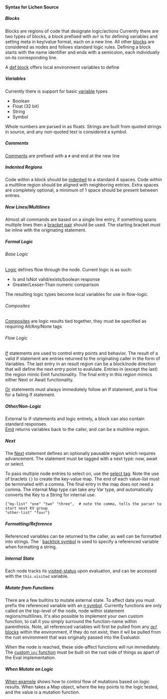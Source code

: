 #### Syntax for Lichen Source

##### Blocks

Blocks are regions of code that designate logic/actions
Currently there are two types of blocks, a block prefixed with ```def``` is for defining variables and setting meta in key/value format, each on a new line.
All other [blocks](https://github.com/viperscape/lichen/blob/master/docs/syntax.ls#L) are considered as nodes and follows standard logic rules.
Defining a block starts with the name identifier and ends with a semicolon, each individually on its corresponding line.

A [def block](https://github.com/viperscape/lichen/blob/master/docs/syntax.ls#L41) offers local environment variables to define

##### Variables

Currently there is support for basic [variable](https://github.com/viperscape/lichen/blob/master/src/var.rs#L7) types
- Boolean
- Float (32 bit)
- String
- Symbol

Whole numbers are parsed in as floats. Strings are built from quoted strings in source, and any non-quoted text is considered a symbol.


##### Comments

[Comments](https://github.com/viperscape/lichen/blob/master/docs/syntax.ls#L2) are prefixed with a ```#``` and end at the new line

##### Indented Regions

Code within a block should be [indented](https://github.com/viperscape/lichen/blob/master/docs/syntax.ls#L4-L6) to a standard 4 spaces. Code within a multiline region should be aligned with neighboring entries. Extra spaces are completely optional, a minimum of 1 space should be present between entries.


##### New Lines/Multilines

Almost all commands are based on a single line entry, if something spans multiple lines then a [bracket pair](https://github.com/viperscape/lichen/blob/master/docs/syntax.ls#L10-L11) should be used. The starting bracket *must* be inline with the originating statement.


##### Formal Logic

###### Base Logic

[Logic](https://github.com/viperscape/lichen/blob/master/docs/syntax.ls#L8-L9) defines flow through the node. Current logic is as such:
- Is and IsNot valid/exists/boolean response
- Greater/Lesser-Than numeric comparison

The resulting logic types become local variables for use in flow-logic.


###### Composites

[Composites](https://github.com/viperscape/lichen/blob/master/docs/syntax.ls#L10) are logic results tied together, they must be specified as requiring All/Any/None tags

###### Flow Logic

[If](https://github.com/viperscape/lichen/blob/master/docs/syntax.ls#L13) statements are used to control entry points and behavior. The result of a valid if statement are entries returned to the originating caller in the form of Variables. The last entry in an result region can be a block/node direction that will define the next entry point to evalulate. Entries in (except the last) the region mimic Emit functionality. The final entry in this region mimics either Next or Await functionality.

[Or](https://github.com/viperscape/lichen/blob/master/docs/syntax.ls#L14) statements must always immediately follow an If statement, and is flow for a failing If statement.

##### Other/Non-Logic

External to if-statements and logic entirely, a block can also contain standard responses.  
[Emit](https://github.com/viperscape/lichen/blob/master/docs/syntax.ls#L19) returns variables back to the caller, and can be a multiline region.

##### Next

The [Next](https://github.com/viperscape/lichen/blob/master/docs/syntax.ls#L13-L17) statement defines an optionally pausable region which requires advancement. The statement must be tagged with a next type: now, await or select.


To pass multiple node entries to select on, use the [select tag](https://github.com/viperscape/lichen/blob/master/docs/syntax.ls#L23-L24). Note the use of braclets ```{}``` to create the key-value map. The end of each value-list must be terminated with a comma. The final entry in the map does not need a comma. The internal Map type can take any Var type, and automatically converts the Key to a String for internal use.

```
{"my-list" "one" "two" "three",  # note the comma, tells the parser to start next KV group
"other-list" "four"}
```


##### Formatting/Reference

Referenced variables can be returned to the caller, as well can be formatted into strings. The ` [backtick symbol](https://github.com/viperscape/lichen/blob/master/docs/syntax.ls#L21) is used to specify a referenced variable when formatting a string.

##### Internal State

Each node tracks its [visited-status](https://github.com/viperscape/lichen/blob/master/docs/syntax.ls#L26) upon evaluation, and can be accessed with the ```this.visited``` variable.

##### Mutate from Functions

There are a few builtins to mutate external state. To affect data you must prefix the referenced variable with an [```@``` symbol](https://github.com/viperscape/lichen/blob/master/docs/syntax.ls#L29). Currently functions are only called on the top-level of the node, node within statement regions/multilines. It's also possible to implement your own custom function, to call it you simply surround the function-name within parenthesis. Note, all referenced variables will first be pulled from any [```def``` blocks](https://github.com/viperscape/lichen/blob/master/docs/syntax.ls#L41) within the environment, if they do not exist, then it wil be pulled from the rust environment that was originally passed into the Evaluator.


When the node is reached, these side-affect functions will run immediately. The [custom ```inc``` function](https://github.com/viperscape/lichen/blob/master/tests/samples.rs#L22-L40) must be built on the rust side of things as apart of the Eval implementation.

##### When Mutate on Logic

[When example](https://github.com/viperscape/lichen/blob/master/docs/syntax.ls#L35) shows how to control flow of mutations based on logic results. When takes a Map object, where the key points to the logic tested, and the value is a mutation function.
